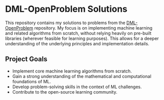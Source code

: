 # DML-OpenProblem Solutions

This repository contains my solutions to problems from the [DML-OpenProblem](https://github.com/Open-Deep-ML/DML-OpenProblem/tree/main) repository.  My focus is on implementing machine learning and related algorithms from scratch, without relying heavily on pre-built libraries (wherever feasible for learning purposes).  This allows for a deeper understanding of the underlying principles and implementation details.

## Project Goals

*   Implement core machine learning algorithms from scratch.
*   Gain a strong understanding of the mathematical and computational foundations of ML.
*   Develop problem-solving skills in the context of ML challenges.
*   Contribute to the open-source learning community.